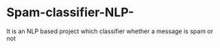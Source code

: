 # Spam-classifier-NLP-
It is an NLP based project which classifier whether a message is spam or not

